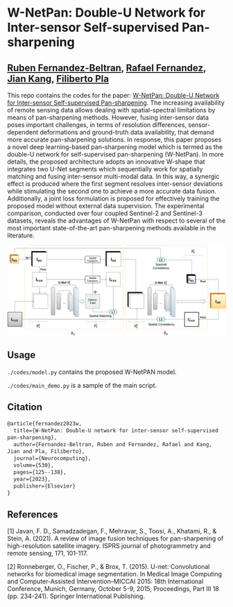 # W-NetPan: Double-U Network for Inter-sensor Self-supervised Pan-sharpening

[Ruben Fernandez-Beltran](https://scholar.google.es/citations?user=pdzJmcQAAAAJ&hl=es), [Rafael Fernandez](https://ieeexplore.ieee.org/author/37088757738), [Jian Kang](https://github.com/jiankang1991), [Filiberto Pla](https://scholar.google.es/citations?user=mSSPcAMAAAAJ&hl=es)
---

This repo contains the codes for the paper: [W-NetPan: Double-U Network for Inter-sensor Self-supervised Pan-sharpening](https://www.sciencedirect.com/science/article/pii/S0925231223001339). The increasing availability of remote sensing data allows dealing with spatial-spectral limitations by means of pan-sharpening methods. However, fusing inter-sensor data poses important challenges, in terms of resolution differences, sensor-dependent deformations and ground-truth data availability, that demand more accurate pan-sharpening solutions. In response, this paper proposes a novel deep learning-based pan-sharpening model which is termed as the double-U network for self-supervised pan-sharpening (W-NetPan). In more details, the proposed architecture adopts an innovative W-shape that integrates two U-Net segments which sequentially work for spatially matching and fusing inter-sensor multi-modal data. In this way, a synergic effect is produced where the first segment resolves inter-sensor deviations while stimulating the second one to achieve a more accurate data fusion. Additionally, a joint loss formulation is proposed for effectively training the proposed model without external data supervision. The experimental comparison, conducted over four coupled Sentinel-2 and Sentinel-3 datasets, reveals the advantages of W-NetPan with respect to several of the most important state-of-the-art pan-sharpening methods available in the literature.


![alt text](./proposed.png)


## Usage

<!-- (comming soon) -->

`./codes/model.py` contains the proposed W-NetPAN model.

`./codes/main_demo.py` is a sample of the main script.


## Citation

```
@article{fernandez2023w,
  title={W-NetPan: Double-U network for inter-sensor self-supervised pan-sharpening},
  author={Fernandez-Beltran, Ruben and Fernandez, Rafael and Kang, Jian and Pla, Filiberto},
  journal={Neurocomputing},
  volume={530},
  pages={125--138},
  year={2023},
  publisher={Elsevier}
}
```


## References

[1] Javan, F. D., Samadzadegan, F., Mehravar, S., Toosi, A., Khatami, R., & Stein, A. (2021). A review of image fusion techniques for pan-sharpening of high-resolution satellite imagery. ISPRS journal of photogrammetry and remote sensing, 171, 101-117.

[2] Ronneberger, O., Fischer, P., & Brox, T. (2015). U-net: Convolutional networks for biomedical image segmentation. In Medical Image Computing and Computer-Assisted Intervention–MICCAI 2015: 18th International Conference, Munich, Germany, October 5-9, 2015, Proceedings, Part III 18 (pp. 234-241). Springer International Publishing.
